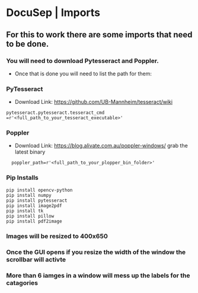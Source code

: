 # DocuSep | Imports
## For this to work there are some imports that need to be done.
### You will need to download Pytesseract and Poppler.
- Once that is done you will need to list the path for them:
### PyTesseract
- Download Link: https://github.com/UB-Mannheim/tesseract/wiki
```
pytesseract.pytesseract.tesseract_cmd =r'<full_path_to_your_tesseract_executable>'
```
### Poppler
- Download Link: https://blog.alivate.com.au/poppler-windows/ grab the latest binary
```
  poppler_path=r'<full_path_to_your_plopper_bin_folder>'
```
### Pip Installs
```
pip install opencv-python
pip install numpy
pip install pytesseract
pip install image2pdf
pip install tk
pip install pillow
pip install pdf2image
```
### Images will be resized to 400x650
### Once the GUI opens if you resize the width of the window the scrollbar will activte
### More than 6 iamges in a window will mess up the labels for the catagories
